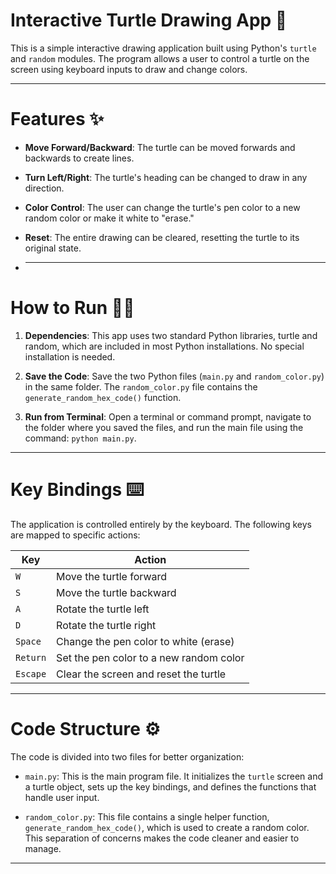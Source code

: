 # Interactive Turtle Drawing App 🐢
This is a simple interactive drawing application built using Python's `turtle` and `random` modules. The program allows a user to control a turtle on the screen using keyboard inputs to draw and change colors.

<hr>

# Features ✨
* **Move Forward/Backward**: The turtle can be moved forwards and backwards to create lines.

* **Turn Left/Right**: The turtle's heading can be changed to draw in any direction.

* **Color Control**: The user can change the turtle's pen color to a new random color or make it white to "erase."

* **Reset**: The entire drawing can be cleared, resetting the turtle to its original state.
* <hr>


# How to Run 🏃‍♂️
1. **Dependencies**: This app uses two standard Python libraries, turtle and random, which are included in most Python installations. No special installation is needed.

2. **Save the Code**: Save the two Python files (`main.py` and `random_color.py`) in the same folder. The `random_color.py` file contains the `generate_random_hex_code()` function.

3. **Run from Terminal**: Open a terminal or command prompt, navigate to the folder where you saved the files, and run the main file using the command: `python main.py`.

<hr>

# Key Bindings ⌨️
The application is controlled entirely by the keyboard. The following keys are mapped to specific actions:

| Key | Action |
|---|---|
| `W` | Move the turtle forward |
| `S` | Move the turtle backward |
| `A` | Rotate the turtle left |
| `D` | Rotate the turtle right |
| `Space` | Change the pen color to white (erase) |
| `Return` | Set the pen color to a new random color |
| `Escape` | Clear the screen and reset the turtle |

<hr>


# Code Structure ⚙️
The code is divided into two files for better organization:

* `main.py`: This is the main program file. It initializes the `turtle` screen and a turtle object, sets up the key bindings, and defines the functions that handle user input.

* `random_color.py`: This file contains a single helper function, `generate_random_hex_code()`, which is used to create a random color. This separation of concerns makes the code cleaner and easier to manage.

<hr>






